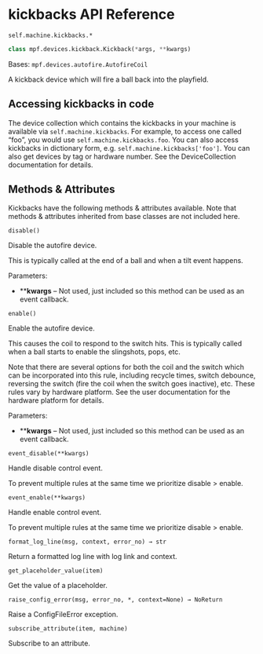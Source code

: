 # kickbacks API Reference

`self.machine.kickbacks.*`

``` python
class mpf.devices.kickback.Kickback(*args, **kwargs)
```

Bases: `mpf.devices.autofire.AutofireCoil`

A kickback device which will fire a ball back into the playfield.

## Accessing kickbacks in code

The device collection which contains the kickbacks in your machine is available via `self.machine.kickbacks`. For example, to access one called “foo”, you would use `self.machine.kickbacks.foo`. You can also access kickbacks in dictionary form, e.g. `self.machine.kickbacks['foo']`. You can also get devices by tag or hardware number. See the DeviceCollection documentation for details.

## Methods & Attributes

Kickbacks have the following methods & attributes available. Note that methods & attributes inherited from base classes are not included here.

`disable()`

Disable the autofire device.

This is typically called at the end of a ball and when a tilt event happens.

Parameters:

* ****kwargs** – Not used, just included so this method can be used as an event callback.

`enable()`

Enable the autofire device.

This causes the coil to respond to the switch hits. This is typically called when a ball starts to enable the slingshots, pops, etc.

Note that there are several options for both the coil and the switch which can be incorporated into this rule, including recycle times, switch debounce, reversing the switch (fire the coil when the switch goes inactive), etc. These rules vary by hardware platform. See the user documentation for the hardware platform for details.

Parameters:

* ****kwargs** – Not used, just included so this method can be used as an event callback.

`event_disable(**kwargs)`

Handle disable control event.

To prevent multiple rules at the same time we prioritize disable > enable.

`event_enable(**kwargs)`

Handle enable control event.

To prevent multiple rules at the same time we prioritize disable > enable.

`format_log_line(msg, context, error_no) → str`

Return a formatted log line with log link and context.

`get_placeholder_value(item)`

Get the value of a placeholder.

`raise_config_error(msg, error_no, *, context=None) → NoReturn`

Raise a ConfigFileError exception.

`subscribe_attribute(item, machine)`

Subscribe to an attribute.
